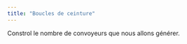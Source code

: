 ```yaml
---
title: "Boucles de ceinture"
---
```


Constrol le nombre de convoyeurs que nous allons générer.




